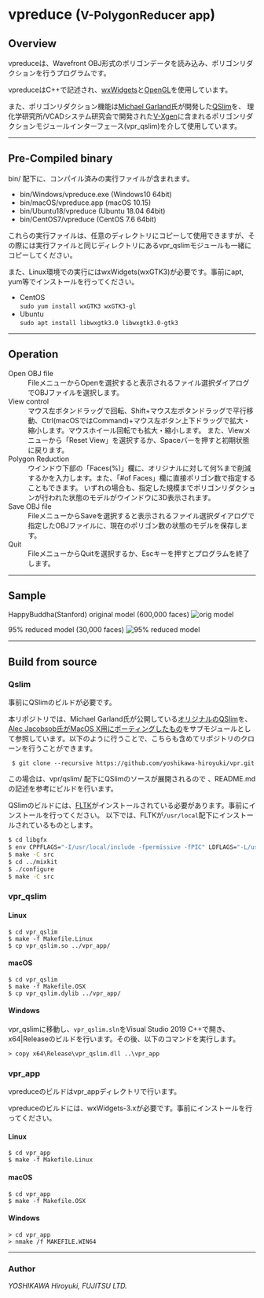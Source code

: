 # vpreduce (<small>V-PolygonReducer app</small>)

## Overview
vpreduceは、Wavefront OBJ形式のポリゴンデータを読み込み、ポリゴンリダクションを行うプログラムです。

vpreduceはC++で記述され、[wxWidgets](https://www.wxwidgets.org)と[OpenGL](https://www.opengl.org)を使用しています。

また、ポリゴンリダクション機能は[Michael Garland](https://mgarland.org)氏が開発した[QSlim](https://mgarland.org/software/qslim.html)を、
理化学研究所/VCADシステム研究会で開発された[V-Xgen](http://vcad-hpsv.riken.jp/jp/release_software/V-Xgen/)に含まれるポリゴンリダクションモジュールインターフェース(vpr_qslim)を介して使用しています。

---

## Pre-Compiled binary
bin/ 配下に、コンパイル済みの実行ファイルが含まれます。
- bin/Windows/vpreduce.exe  (Windows10 64bit)
- bin/macOS/vpreduce.app  (macOS 10.15)
- bin/Ubuntu18/vpreduce  (Ubuntu 18.04 64bit)
- bin/CentOS7/vpreduce  (CentOS 7.6 64bit)

これらの実行ファイルは、任意のディレクトリにコピーして使用できますが、その際には実行ファイルと同じディレクトリにあるvpr_qslimモジュールも一緒にコピーしてください。

また、Linux環境での実行にはwxWidgets(wxGTK3)が必要です。事前にapt, yum等でインストールを行ってください。
- CentOS<br>
`sudo yum install wxGTK3 wxGTK3-gl`
- Ubuntu<br>
`sudo apt install libwxgtk3.0 libwxgtk3.0-gtk3`

---

## Operation
<dl>
<dt>Open OBJ file</dt>
<dd>FileメニューからOpenを選択すると表示されるファイル選択ダイアログでOBJファイルを選択します。</dd>
<dt>View control</dt>
<dd>マウス左ボタンドラッグで回転、Shift+マウス左ボタンドラッグで平行移動、Ctrl(macOSではCommand)+マウス左ボタン上下ドラッグで拡大・縮小します。マウスホイール回転でも拡大・縮小します。
また、Viewメニューから「Reset View」を選択するか、Spaceバーを押すと初期状態に戻ります。</dd>
<dt>Polygon Reduction</dt>
<dd>ウインドウ下部の「Faces(%)」欄に、オリジナルに対して何%まで削減するかを入力します。また、「#of Faces」欄に直接ポリゴン数で指定することもできます。
いずれの場合も、指定した規模までポリゴンリダクションが行われた状態のモデルがウインドウに3D表示されます。
</dd>
<dt>Save OBJ file</dt>
<dd>FileメニューからSaveを選択すると表示されるファイル選択ダイアログで指定したOBJファイルに、現在のポリゴン数の状態のモデルを保存します。</dd>
<dt>Quit</dt>
<dd>FileメニューからQuitを選択するか、Escキーを押すとプログラムを終了します。</dd>
</dl>

---

## Sample
HappyBuddha(Stanford) original model (600,000 faces)
![orig model](imgs/happy-buddha-org.png)

95% reduced model (30,000 faces)
![95% reduced model](imgs/happy-buddha-5par.png)

---

## Build from source
### Qslim
事前にQSlimのビルドが必要です。

本リポジトリでは、Michael Garland氏が公開している[オリジナルのQSlim](https://mgarland.org/software/qslim.html)を、[Alec Jacobsob氏がMacOS X用にポーティングしたもの](https://github.com/alecjacobson/qslim)をサブモジュールとして参照しています。以下のように行うことで、こちらも含めてリポジトリのクローンを行うことができます。
```
 $ git clone --recursive https://github.com/yoshikawa-hiroyuki/vpr.git
```
この場合は、vpr/qslim/ 配下にQSlimのソースが展開されるので
、README.mdの記述を参考にビルドを行います。

QSlimのビルドには、[FLTK](https://www.fltk.org/)がインストールされている必要があります。事前にインストールを行ってください。
以下では、FLTKが`/usr/local`配下にインストールされているものとします。
```bash
$ cd libgfx
$ env CPPFLAGS="-I/usr/local/include -fpermissive -fPIC" LDFLAGS="-L/usr/local/lib" ./configure
$ make -C src
$ cd ../mixkit
$ ./configure
$ make -C src
```


### vpr_qslim
#### Linux
```
$ cd vpr_qslim
$ make -f Makefile.Linux
$ cp vpr_qslim.so ../vpr_app/
```

#### macOS
```
$ cd vpr_qslim
$ make -f Makefile.OSX
$ cp vpr_qslim.dylib ../vpr_app/
```

#### Windows
vpr_qslimに移動し、`vpr_qslim.sln`をVisual Studio 2019 C++で開き、x64|Releaseのビルドを行います。その後、以下のコマンドを実行します。
```
> copy x64\Release\vpr_qslim.dll ..\vpr_app
```

### vpr_app

vpreduceのビルドはvpr_appディレクトリで行います。

vpreduceのビルドには、wxWidgets-3.xが必要です。事前にインストールを行ってください。

#### Linux
```
$ cd vpr_app
$ make -f Makefile.Linux
```

#### macOS
```
$ cd vpr_app
$ make -f Makefile.OSX
```

#### Windows
```
> cd vpr_app
> nmake /f MAKEFILE.WIN64
```

---

### Author
_YOSHIKAWA Hiroyuki, FUJITSU LTD._
